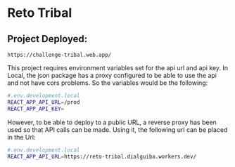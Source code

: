 # Reto Tribal

## Project Deployed:

```
https://challenge-tribal.web.app/
```

This project requires environment variables set for the api url and api key.
In Local, the json package has a proxy configured to be able to use the api and not have cors problems. So the variables would be the following:

```bash
#.env.development.local
REACT_APP_API_URL=/prod
REACT_APP_API_KEY=
```

However, to be able to deploy to a public URL, a reverse proxy has been used so that API calls can be made. Using it, the following url can be placed in the Url:
```bash
#.env.development.local
REACT_APP_API_URL=https://reto-tribal.dialguiba.workers.dev/
```